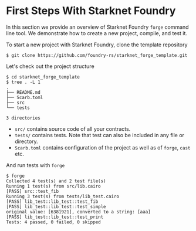 # First Steps With Starknet Foundry

In this section we provide an overview of Starknet Foundry `forge` command line tool. We demonstrate how to create a
new project, compile, and test it.

To start a new project with Starknet Foundry, clone the template repository

```shell
$ git clone https://github.com/foundry-rs/starknet_forge_template.git
```

Let's check out the project structure

```shell
$ cd starknet_forge_template
$ tree . -L 1
.
├── README.md
├── Scarb.toml
├── src
└── tests

3 directories
```

* `src/` contains source code of all your contracts.
* `tests/` contains tests. Note that test can also be included in any file or directory.
* `Scarb.toml` contains configuration of the project as well as of `forge`, `cast` etc.

And run tests with `forge`

```shell
$ forge
Collected 4 test(s) and 2 test file(s)
Running 1 test(s) from src/lib.cairo
[PASS] src::test_fib
Running 3 test(s) from tests/lib_test.cairo
[PASS] lib_test::lib_test::test_fib
[PASS] lib_test::lib_test::test_simple
original value: [6381921], converted to a string: [aaa]
[PASS] lib_test::lib_test::test_print
Tests: 4 passed, 0 failed, 0 skipped
```
